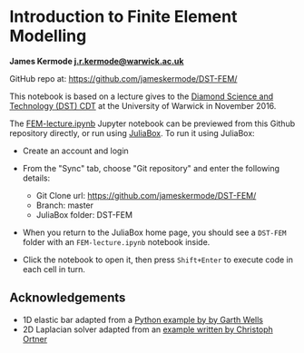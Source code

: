# Introduction to Finite Element Modelling 

**James Kermode <j.r.kermode@warwick.ac.uk>**

GitHub repo at: https://github.com/jameskermode/DST-FEM/

This notebook is based on a lecture gives to the [Diamond Science and Technology (DST) CDT](https://www2.warwick.ac.uk/fac/sci/dst) at the University of Warwick in November 2016.

The [FEM-lecture.ipynb](FEM-lecture.ipynb) Jupyter notebook can be previewed from this Github repository directly, or run using [JuliaBox](https://www.juliabox.com). To run it using JuliaBox:

- Create an account and login
- From the "Sync" tab, choose "Git repository" and enter the following details:
   - Git Clone url: https://github.com/jameskermode/DST-FEM/
   - Branch: master
   - JuliaBox folder: DST-FEM
      
- When you return to the JuliaBox home page, you should see a `DST-FEM` folder with an `FEM-lecture.ipynb` notebook inside.
- Click the notebook to open it, then press `Shift+Enter` to execute code in each cell in turn.
      

## Acknowledgements

- 1D elastic bar adapted from a [Python example by by Garth Wells](https://github.com/garth-wells/notebooks-3D7/blob/master/01-ElasticBarLinearFEM.ipynb)
- 2D Laplacian solver adapted from an [example written by Christoph Ortner](http://nbviewer.ipython.org/url/homepages.warwick.ac.uk/staff/C.Ortner/julia/Laplacian.ipynb)
